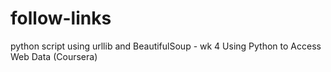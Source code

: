 # follow-links
python script using urllib and BeautifulSoup - wk 4 Using Python to Access Web Data (Coursera)

